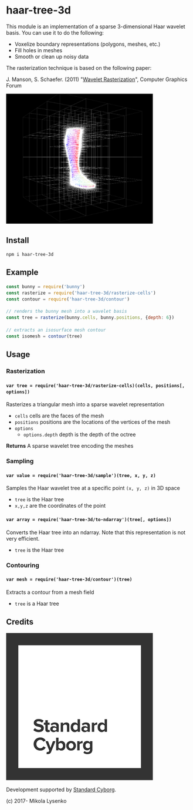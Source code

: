 # haar-tree-3d
This module is an implementation of a sparse 3-dimensional Haar wavelet basis. You can use it to do the following:

* Voxelize boundary representations (polygons, meshes, etc.)
* Fill holes in meshes
* Smooth or clean up noisy data

The rasterization technique is based on the following paper:

J. Manson, S. Schaefer. (2011) "[Wavelet Rasterization](http://josiahmanson.com/research/wavelet_rasterization/)", Computer Graphics Forum

<img width="400px" src="img/screenshot.png" />

## Install

```
npm i haar-tree-3d
```

## Example

```javascript
const bunny = require('bunny')
const rasterize = require('haar-tree-3d/rasterize-cells')
const contour = require('haar-tree-3d/contour')

// renders the bunny mesh into a wavelet basis
const tree = rasterize(bunny.cells, bunny.positions, {depth: 6})

// extracts an isosurface mesh contour
const isomesh = contour(tree)
```

## Usage

### Rasterization

#### `var tree = require('haar-tree-3d/rasterize-cells)(cells, positions[, options])`

Rasterizes a triangular mesh into a sparse wavelet representation

* `cells` cells are the faces of the mesh
* `positions` positions are the locations of the vertices of the mesh
* `options`
    + `options.depth` depth is the depth of the octree

**Returns** A sparse wavelet tree encoding the meshes

### Sampling

#### `var value = require('haar-tree-3d/sample')(tree, x, y, z)`
Samples the Haar wavelet tree at a specific point `(x, y, z)` in 3D space

* `tree` is the Haar tree
* `x,y,z` are the coordinates of the point

#### `var array = require('haar-tree-3d/to-ndarray')(tree[, options])`
Converts the Haar tree into an ndarray.  Note that this representation is not very efficient.

* `tree` is the Haar tree

### Contouring

#### `var mesh = require('haar-tree-3d/contour')(tree)`
Extracts a contour from a mesh field

* `tree` is a Haar tree


## Credits
<img src="img/sc.png" />

Development supported by [Standard Cyborg](http://www.standardcyborg.com).

(c) 2017- Mikola Lysenko
